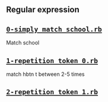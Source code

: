 ## Regular expression

## [`0-simply_match_school.rb`](0-simply_match_school.rb)
Match school

## [`1-repetition_token_0.rb`](1-repetition_token_0.rb)
match hbtn t between 2-5 times

## [`2-repetition_token_1.rb`](2-repetition_token_1.rb)

